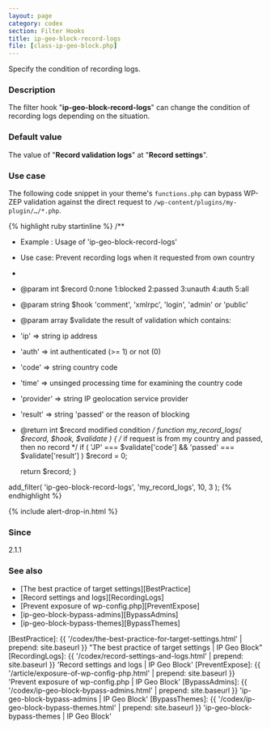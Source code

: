 ```yaml
---
layout: page
category: codex
section: Filter Hooks
title: ip-geo-block-record-logs
file: [class-ip-geo-block.php]
---
```


Specify the condition of recording logs.

<!--more-->

### Description ###

The filter hook "**ip-geo-block-record-logs**" can change the condition of 
recording logs depending on the situation.

### Default value ###

The value of "**Record validation logs**" at "**Record settings**".

### Use case ###

The following code snippet in your theme's `functions.php` can bypass WP-ZEP 
validation against the direct request to 
`/wp-content/plugins/my-plugin/…/*.php`.

{% highlight ruby startinline %}
/**
 * Example : Usage of 'ip-geo-block-record-logs'
 * Use case: Prevent recording logs when it requested from own country
 *
 * @param  int    $record   0:none 1:blocked 2:passed 3:unauth 4:auth 5:all
 * @param  string $hook     'comment', 'xmlrpc', 'login', 'admin' or 'public'
 * @param  array  $validate the result of validation which contains:
 *  'ip'       => string    ip address
 *  'auth'     => int       authenticated (>= 1) or not (0)
 *  'code'     => string    country code
 *  'time'     => unsinged  processing time for examining the country code
 *  'provider' => string    IP geolocation service provider
 *  'result'   => string    'passed' or the reason of blocking
 * @return int    $record   modified condition
 */
function my_record_logs( $record, $hook, $validate ) {
    /* if request is from my country and passed, then no record */
    if ( 'JP' === $validate['code'] && 'passed' === $validate['result'] )
        $record = 0;

    return $record;
}

add_filter( 'ip-geo-block-record-logs', 'my_record_logs', 10, 3 );
{% endhighlight %}

{% include alert-drop-in.html %}

### Since ###

2.1.1

### See also ###

- [The best practice of target settings][BestPractice]
- [Record settings and logs][RecordingLogs]
- [Prevent exposure of wp-config.php][PreventExpose]
- [ip-geo-block-bypass-admins][BypassAdmins]
- [ip-geo-block-bypass-themes][BypassThemes]

[IP-Geo-Block]:  https://wordpress.org/plugins/ip-geo-block/ "WordPress › IP Geo Block « WordPress Plugins"
[BestPractice]:  {{ '/codex/the-best-practice-for-target-settings.html' | prepend: site.baseurl }} "The best practice of target settings | IP Geo Block"
[RecordingLogs]: {{ '/codex/record-settings-and-logs.html'              | prepend: site.baseurl }} 'Record settings and logs | IP Geo Block'
[PreventExpose]: {{ '/article/exposure-of-wp-config-php.html'           | prepend: site.baseurl }} 'Prevent exposure of wp-config.php | IP Geo Block'
[BypassAdmins]:  {{ '/codex/ip-geo-block-bypass-admins.html'            | prepend: site.baseurl }} 'ip-geo-block-bypass-admins | IP Geo Block'
[BypassThemes]:  {{ '/codex/ip-geo-block-bypass-themes.html'            | prepend: site.baseurl }} 'ip-geo-block-bypass-themes | IP Geo Block'
